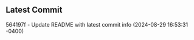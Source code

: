 
## Latest Commit
564197f - Update README with latest commit info (2024-08-29 16:53:31 -0400) <Yunxi-Zhou>
